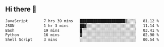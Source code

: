 ## Hi there 👋

<!--START_SECTION:waka-->

```txt
JavaScript       7 hrs 39 mins   ████████████████████▒░░░░   81.12 %
JSON             1 hr 3 mins     ██▓░░░░░░░░░░░░░░░░░░░░░░   11.14 %
Bash             19 mins         █░░░░░░░░░░░░░░░░░░░░░░░░   03.41 %
Python           16 mins         ▓░░░░░░░░░░░░░░░░░░░░░░░░   02.90 %
Shell Script     3 mins          ░░░░░░░░░░░░░░░░░░░░░░░░░   00.54 %
```

<!--END_SECTION:waka-->

<!--
**taylor475/taylor475** is a ✨ _special_ ✨ repository because its `README.md` (this file) appears on your GitHub profile.

Here are some ideas to get you started:

- 🔭 I’m currently working on ...
- 🌱 I’m currently learning ...
- 👯 I’m looking to collaborate on ...
- 🤔 I’m looking for help with ...
- 💬 Ask me about ...
- 📫 How to reach me: ...
- 😄 Pronouns: ...
- ⚡ Fun fact: ...
-->
